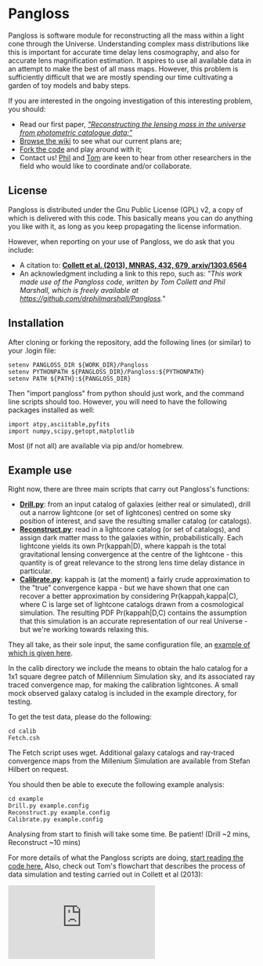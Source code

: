 # Pangloss

Pangloss is software module for reconstructing all the mass within a light cone
through the Universe.  Understanding complex mass distributions like
this is important for accurate time delay lens cosmography, and also for
accurate lens magnification estimation. It aspires to use all available
data in an  attempt to make the best of all mass maps. However, this
problem is sufficiently difficult that we are mostly spending our time
cultivating a garden of toy models and baby steps.

If you are interested in the ongoing investigation of this interesting
problem, you should:
* Read our first paper, [_"Reconstructing the lensing mass in the universe from photometric catalogue data;"_](http://arxiv.org/abs/1303.6564)
* [Browse the wiki](https://github.com/drphilmarshall/Pangloss/wiki) 
to see what our current plans are;
* [Fork the code](https://github.com/drphilmarshall/Pangloss) and play around with it;
* Contact us! [Phil](mailto:dr.phil.marshall@gmail.com) and [Tom](mailto:tcollett@ast.cam.ac.uk) are keen to hear from other researchers in the field who would like to coordinate and/or collaborate.

## License

Pangloss is distributed under the Gnu Public License (GPL) v2, a copy of
which is delivered with this code. This basically means you can do
anything you like with it, as long as you keep propagating the license
information.

However, when reporting on your use of Pangloss, we do ask that you include:
* A citation to: **[Collett et al. (2013), MNRAS, 432, 679, arxiv/1303.6564](http://adsabs.harvard.edu/abs/2013MNRAS.432..679C)**
* An acknowledgment including a link to this repo, such as:
_"This work made use of the Pangloss code, written by Tom Collett and
Phil Marshall, which is freely available at https://github.com/drphilmarshall/Pangloss."_

## Installation

After cloning or forking the repository, 
add the following lines (or similar) to your .login file:

    setenv PANGLOSS_DIR ${WORK_DIR}/Pangloss
    setenv PYTHONPATH ${PANGLOSS_DIR}/Pangloss:${PYTHONPATH}
    setenv PATH ${PATH}:${PANGLOSS_DIR}

Then "import pangloss" from python should just work, and the command
line scripts should too. However, you will need to have the following packages
installed as well:

    import atpy,asciitable,pyfits
    import numpy,scipy,getopt,matplotlib

Most (if not all) are available via pip and/or homebrew.


## Example use

Right now, there are three main scripts that carry out Pangloss's
functions:

* **[Drill.py](https://github.com/drphilmarshall/Pangloss/blob/master/Drill.py)**: 
from an input catalog of galaxies (either real or
simulated), drill out a narrow lightcone (or set of lightcones) centred
on some sky position of interest, and save the resulting smaller
catalog (or catalogs).
* **[Reconstruct.py](https://github.com/drphilmarshall/Pangloss/blob/master/Reconstruct.py)**:
read in a lightcone catalog (or set of catalogs), and
assign dark matter mass to the galaxies within, probabilistically. Each
lightcone yields its own Pr(kappah|D), where kappah is the total
gravitational lensing convergence at the centre of the lightcone - this
quantity is of great relevance to the strong lens time delay distance in
particular.
* **[Calibrate.py](https://github.com/drphilmarshall/Pangloss/blob/master/Calibrate.py)**:
 kappah is (at the moment) a fairly crude approximation
to the "true" convergence kappa - but we have shown that one can recover
a better approximation by considering Pr(kappah,kappa|C), where C is
large set of lightcone catalogs drawn from a cosmological simulation.
The resulting PDF Pr(kappah|D,C) contains the assumption that this
simulation is an accurate representation of our real Universe - but
we're working towards relaxing this.

They all take, as their sole input, the same configuration file, an
[example of which is given here](https://github.com/drphilmarshall/Pangloss/blob/master/pangloss/example_catalog.txt).

In the calib directory we include the means to obtain the halo catalog 
for a 1x1 square degree patch of Millennium Simulation sky, and its
associated ray traced convergence map, for making the calibration
lightcones. A small mock observed galaxy catalog is included in the
example directory, for testing.

To get the test data, please do the following:

    cd calib
    Fetch.csh

The Fetch script uses wget. 
Additional galaxy catalogs and ray-traced convergence maps from the
Millenium Simulation are available from Stefan Hilbert on request.

You should then be able to execute the following example analysis:

    cd example
    Drill.py example.config
    Reconstruct.py example.config
    Calibrate.py example.config
    
Analysing from start to finish will take some time. Be patient! 
(Drill ~2 mins, Reconstruct ~10 mins)

For more details of what the Pangloss scripts are doing, [start reading the code here.](https://github.com/drphilmarshall/Pangloss/wiki/Code-description)
Also, check out Tom's flowchart that describes the process of data simulation and testing carried out in Collett et al (2013):

![Collet et al 2013 flowchart](https://github.com/drphilmarshall/Pangloss/blob/master/doc/flowchart.pdf?raw=true)
